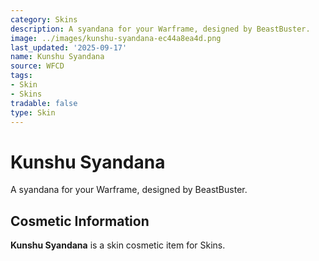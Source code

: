 ```yaml
---
category: Skins
description: A syandana for your Warframe, designed by BeastBuster.
image: ../images/kunshu-syandana-ec44a8ea4d.png
last_updated: '2025-09-17'
name: Kunshu Syandana
source: WFCD
tags:
- Skin
- Skins
tradable: false
type: Skin
---
```


# Kunshu Syandana

A syandana for your Warframe, designed by BeastBuster.

## Cosmetic Information

**Kunshu Syandana** is a skin cosmetic item for Skins.


